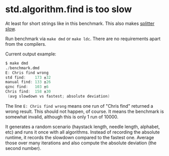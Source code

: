 # std.algorithm.find is too slow

At least for short strings like in this benchmark.
This also makes
[splitter slow](https://issues.dlang.org/show_bug.cgi?id=9646).

Run benchmark via `make dmd` or `make ldc`.
There are no requirements apart from the compilers.

Current output example:

```d
$ make dmd
./benchmark.dmd
E: Chris find wrong
std find:    173 ±32
manual find: 133 ±26
qznc find:   103 ±6
Chris find:  158 ±30
 (avg slowdown vs fastest; absolute deviation)
```

The line `E: Chris find wrong` means one run of "Chris find"
returned a wrong result.
This should not happen, of course.
It means the benchmark is somewhat invalid,
although this is only 1 run of 10000.

It generates a random scenario (haystack length, needle length, alphabet, etc)
and runs it once with all algorithms.
Instead of recording the absolute runtime,
it records the slowdown compared to the fastest one.
Average those over many iterations and
also compute the absolute deviation (the second number).
